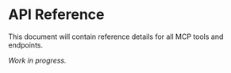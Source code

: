 # API Reference

This document will contain reference details for all MCP tools and endpoints.

*Work in progress.*
